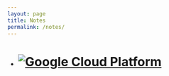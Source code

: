 ```yaml
---
layout: page
title: Notes
permalink: /notes/
---
```


* # [![Google Cloud Platform](https://upload.wikimedia.org/wikipedia/en/c/cb/GoogleCloudPlatformLogo.png)](gcp/)
